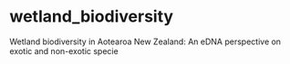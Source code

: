 # wetland_biodiversity
Wetland biodiversity in Aotearoa New Zealand: An eDNA perspective on exotic and non-exotic specie

